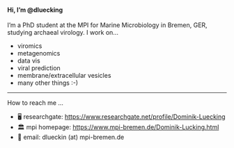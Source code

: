 #### Hi, I’m @dluecking
I’m a PhD student at the MPI for Marine Microbiology in Bremen, GER, studying archaeal virology. I work on...
- viromics
- metagenomics
- data vis
- viral prediction
- membrane/extracellular vesicles
- many other things :-)
--- 

How to reach me ...
  - :desktop_computer: researchgate: https://www.researchgate.net/profile/Dominik-Luecking
  - :classical_building: mpi homepage: https://www.mpi-bremen.de/Dominik-Lucking.html 
  - :e-mail: email: dlueckin (at) mpi-bremen.de


<!---
dluecking/dluecking is a ✨ special ✨ repository because its `README.md` (this file) appears on your GitHub profile.
You can click the Preview link to take a look at your changes.
--->
